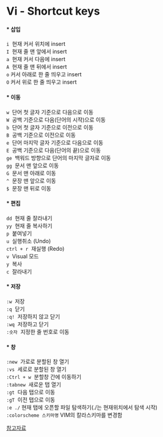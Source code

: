 # Vi - Shortcut keys  

#### * 삽입
`i` &nbsp;현재 커서 위치에 insert  
`I` &nbsp;현재 줄 맨 앞에서 insert  
`a` &nbsp;현재 커서 다음에 insert  
`A` &nbsp;현재 줄 맨 뒤에서 insert  
`o` 커서 아래로 한 줄 띄우고 insert  
`O` 커서 위로 한 줄 띄우고 insert
#### * 이동
`w` &nbsp;단어 첫 글자 기준으로 다음으로 이동  
`W` &nbsp;공백 기준으로 다음(단어의 시작)으로 이동  
`b` &nbsp;단어 첫 글자 기준으로 이전으로 이동  
`B` &nbsp;공백 기준으로 이전으로 이동  
`e` &nbsp;단어 마지막 글자 기준으로 다음으로 이동  
`E` &nbsp;공백 기준으로 다음(단어의 끝)으로 이동  
`ge` &nbsp;백워드 방향으로 단어의 마지막 글자로 이동  
`gg` &nbsp;문서 맨 앞으로 이동  
`G` &nbsp;문서 맨 아래로 이동  
`^` &nbsp;문장 맨 앞으로 이동  
`$` &nbsp;문장 맨 뒤로 이동  
#### * 편집
`dd` &nbsp;현재 줄 잘라내기  
`yy` &nbsp;현재 줄 복사하기  
`p` &nbsp;붙여넣기  
`u` &nbsp;실행취소 (Undo)  
`ctrl + r` &nbsp;재실행 (Redo)  
`v` &nbsp;Visual 모드  
`y` &nbsp;복사  
`c` &nbsp;잘라내기  
#### * 저장
`:w` &nbsp;저장  
`:q` &nbsp;닫기  
`:q!` &nbsp;저장하지 않고 닫기  
`:wq` &nbsp;저장하고 닫기  
`:숫자` &nbsp;지정한 줄 번호로 이동  
#### * 창
`:new` &nbsp;가로로 분할된 창 열기  
`:vs` &nbsp;세로로 분할된 창 열기  
`:Ctrl + w` &nbsp;분할창 간에 이동하기  
`:tabnew` &nbsp;새로운 탭 열기  
`:gt` &nbsp;다음 탭으로 이동  
`:gT` &nbsp;이전 탭으로 이동  
`:e ./` 현재 탭에 오픈할 파일 탐색하기(./는 현재위치에서 탐색 시작)  
`:colorscheme 스키마명` VIM의 칼라스키마를 변경함
  
[참고자료](https://wayhome25.github.io/etc/2017/03/27/vi/)

